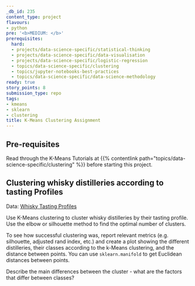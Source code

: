 ```yaml
---
_db_id: 235
content_type: project
flavours:
- python
pre: '<b>MEDIUM: </b>'
prerequisites:
  hard:
  - projects/data-science-specific/statistical-thinking
  - projects/data-science-specific/data-visualisation
  - projects/data-science-specific/logistic-regression
  - topics/data-science-specific/clustering
  - topics/jupyter-notebooks-best-practices
  - topics/data-science-specific/data-science-methodology
ready: true
story_points: 8
submission_type: repo
tags:
- kmeans
- sklearn
- clustering
title: K-Means Clustering Assignment
---
```


## Pre-requisites

Read through the K-Means Tutorials at {{% contentlink path="topics/data-science-specific/clustering" %}} before starting this project.

## Clustering whisky distilleries according to tasting Profiles

Data: [Whisky Tasting Profiles](whisky.csv)

Use K-Means clustering to cluster whisky distilleries by their tasting profile. Use the elbow or silhouette method to find the optimal number of clusters.

To see how successful clustering was, report relevant metrics (e.g. silhouette, adjusted rand index, etc.) and create a plot showing the different distilleries, their classes according to the k-Means clustering, and the distance between points. You can use `sklearn.manifold` to get Euclidean distances between points.

Describe the main differences between the cluster - what are the factors that differ between classes?